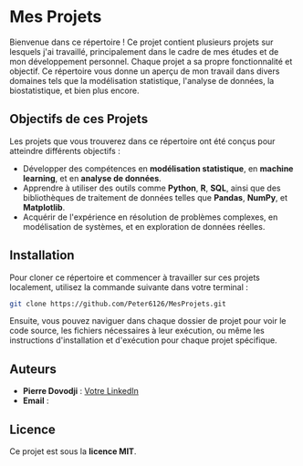 
# Mes Projets

Bienvenue dans ce répertoire ! Ce projet contient plusieurs projets sur lesquels j'ai travaillé, principalement dans le cadre de mes études et de mon développement personnel. Chaque projet a sa propre fonctionnalité et objectif. Ce répertoire vous donne un aperçu de mon travail dans divers domaines tels que la modélisation statistique, l'analyse de données, la biostatistique, et bien plus encore.

## Objectifs de ces Projets

Les projets que vous trouverez dans ce répertoire ont été conçus pour atteindre différents objectifs :
- Développer des compétences en **modélisation statistique**, en **machine learning**, et en **analyse de données**.
- Apprendre à utiliser des outils comme **Python**, **R**, **SQL**, ainsi que des bibliothèques de traitement de données telles que **Pandas**, **NumPy**, et **Matplotlib**.
- Acquérir de l'expérience en résolution de problèmes complexes, en modélisation de systèmes, et en exploration de données réelles.

## Installation

Pour cloner ce répertoire et commencer à travailler sur ces projets localement, utilisez la commande suivante dans votre terminal :

```bash
git clone https://github.com/Peter6126/MesProjets.git
```

Ensuite, vous pouvez naviguer dans chaque dossier de projet pour voir le code source, les fichiers nécessaires à leur exécution, ou même les instructions d'installation et d'exécution pour chaque projet spécifique.

## Auteurs

- **Pierre Dovodji** : [Votre LinkedIn](https://www.linkedin.com/in/pierre-dovodji-52535222a)  
- **Email** : [](mailto:@gmail.com)

## Licence

Ce projet est sous la **licence MIT**.
